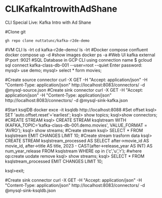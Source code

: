# CLIKafkaIntrowithAdShane
CLI Special Live: Kafka Intro with Ad Shane

#Clone git
<pre><code>gh repo clone nuttatunc/kafka-r2de-demo</code></pre>
#VM CLI
ls -lrt
cd kafka-r2de-demo/
ls -lrt
#Docker compose confluent
docker compose up -d
#show images
docker ps -a
#Web UI kafka external IP:port
<external IP>:9021
#SQL Database in GCP CLI using connection name
$ gcloud sql connect kafka-class-db-001 --user=root --quiet
Enter password:
mysql> use demo;
mysql> select * form movies;





#Create source connector
curl -X GET  -H "Accept: application/json" -H "Content-Type: application/json" http://localhost:8083/connectors/ -d @mysql-source.json
#Create sink connector
curl -X GET  -H "Accept: application/json" -H "Content-Type: application/json" http://localhost:8083/connectors/ -d @mysql-sink-kafka.json


#Start ksqlDB
docker exce -it ksqldb http://localhost:8088
#Set offset 
ksql> SET 'auto.offset.reset'='earliest';
ksql> show topics;
ksql>show connectors;
#CREATE STREAM <stram name >
ksql> CREATE STREAM ksqlstream WITH 
(KAFKA_TOPIC='kafka-class-db-001.demo.movies', VALUE_FORMAT = 'AVRO');
ksql> show streams;
#Create stream
ksql> SELECT * FROM ksqlstream EMIT CHANGES LIMIT 10;
#Create stream trasform data
ksql> CREATE STREAM ksqlstream_processed AS 
SELECT 
after->movie_id AS movie_id,
after->title AS title,
2023 - CAST(after->release_year AS INT) AS num_year_release
FROM ksqlstream
WHERE op in ('c','u','r');
#where op:create uodate remove
ksql> show streams;
ksql> SELECT * FROM ksqlstream_processed EMIT CHANGES LIMIT 10;

ksql>exit;

#Create sink connector
curl -X GET  -H "Accept: application/json" -H "Content-Type: application/json" http://localhost:8083/connectors/ -d @mysql-sink-ksqldb.json

